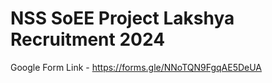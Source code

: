 # NSS SoEE Project Lakshya Recruitment 2024

Google Form Link - https://forms.gle/NNoTQN9FgqAE5DeUA
